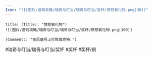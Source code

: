 ```yaml
---
Icon: "![[图片/游戏攻略/瑞奇与叮当/瑞奇与叮当/奖杯/愤怒氧化物.png|30]]"
---
```

```ad-common-bronze-trophy
title: (Title:: "愤怒氧化物")
![[图片/游戏攻略/瑞奇与叮当/瑞奇与叮当/奖杯/愤怒氧化物.png|100]]

(Comment:: "在凤凰号上打败维克特.")
```

#瑞奇与叮当/瑞奇与叮当/奖杯 #奖杯 #奖杯/铜
